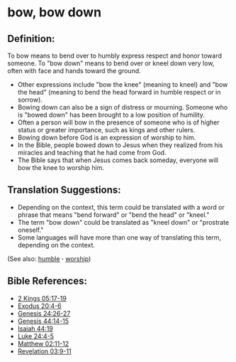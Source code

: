 # bow, bow down #

## Definition: ##

To bow means to bend over to humbly express respect and honor toward someone. To "bow down" means to bend over or kneel down very low, often with face and hands toward the ground.

* Other expressions include "bow the knee" (meaning to kneel) and "bow the head" (meaning to bend the head forward in humble respect or in sorrow).
* Bowing down can also be a sign of distress or mourning. Someone who is "bowed down" has been brought to a low position of humility.
* Often a person will bow in the presence of someone who is of higher status or greater importance, such as kings and other rulers.
* Bowing down before God is an expression of worship to him.
* In the Bible, people bowed down to Jesus when they realized from his miracles and teaching that he had come from God.
* The Bible says that when Jesus comes back someday, everyone will bow the knee to worship him.

## Translation Suggestions: ##

* Depending on the context, this term could be translated with a word or phrase that means "bend forward" or "bend the head" or "kneel."
* The term "bow down" could be translated as "kneel down" or "prostrate oneself."
* Some languages will have more than one way of translating this term, depending on the context.

(See also: [humble](../other/humble.md) **·** [worship](../kt/worship.md))

## Bible References: ##

* [2 Kings 05:17-19](https://door43.org/en/bible/notes/2ki/05/17)
* [Exodus 20:4-6](https://door43.org/en/bible/notes/exo/20/04)
* [Genesis 24:26-27](https://door43.org/en/bible/notes/gen/24/26)
* [Genesis 44:14-15](https://door43.org/en/bible/notes/gen/44/14)
* [Isaiah 44:19](https://door43.org/en/bible/notes/isa/44/19)
* [Luke 24:4-5](https://door43.org/en/bible/notes/luk/24/04)
* [Matthew 02:11-12](https://door43.org/en/bible/notes/mat/02/11)
* [Revelation 03:9-11](https://door43.org/en/bible/notes/rev/03/09)

